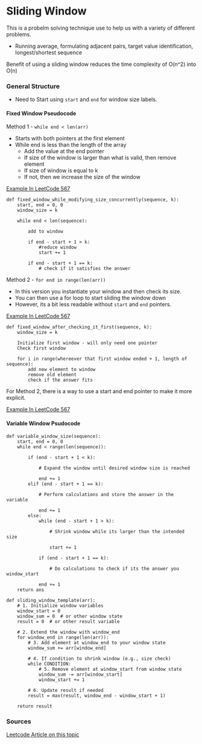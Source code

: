 # Sliding Window

This is a probelm solving technique use to help us with a variety of different problems.
- Running average, formulating adjacent pairs, target value identification, longest/shortest sequence

Benefit of using a sliding window reduces the time complexity of O(n^2) into O(n)

### General Structure

- Need to Start using `start` and `end` for window size labels.

#### Fixed Window Pseudocode

Method 1 - `while end < len(arr)`
- Starts with both pointers at the first element
- While end is less than the length of the array
    - Add the value at the end pointer
    - If size of the window is larger than what is valid, then remove element
    - If size of window is equal to k
    - If not, then we increase the size of the window

[Example In LeetCode 567](/algorithms/sliding-window/lc-567-permutation-in-string-template.py)

```
def fixed_window_while_modifying_size_concurrently(sequence, k):
    start, end = 0, 0
    window_size = k

    while end < len(sequence):
        
        add to window
        
        if end - start + 1 > k:
            #reduce window
            start += 1
        
        if end - start + 1 == k:
            # check if it satisfies the answer
```


Method 2 - `for end in range(len(arr))`
- In this version you instantiate your window and then check its size.
- You can then use a for loop to start sliding the window down
- However, its a bit less readable without `start` and `end` pointers.

[Example In LeetCode 567](/algorithms/sliding-window/lc-567-permutation-in-string-for-loop.py)

```
def fixed_window_after_checking_it_first(sequence, k):
    window_size = k

    Initialize first window - will only need one pointer
    Check first window

    for i in range(whereever that first window ended + 1, length of sequence):
        add new element to window
        remove old element
        check if the answer fits
```

For Method 2, there is a way to use a start and end pointer to make it more explicit.

[Example In LeetCode 567](/algorithms/sliding-window/lc-567-permutation-in-string-initialization.py)


#### Variable Window Psudocode

```
def variable_window_size(sequence):
    start, end = 0, 0
    while end < range(len(sequence)):

        if (end - start + 1 < k):

            # Expand the window until desired window size is reached

            end += 1
        elif (end - start + 1 == k):

            # Perform calculations and store the answer in the variable

            end += 1
        else:
            while (end - start + 1 > k):

                # Shrink window while its larger than the intended size
                
                start += 1
            
            if (end - start + 1 == k):

                # Do calculations to check if its the answer you window_start

            end += 1
    return ans
```



```
def sliding_window_template(arr):
    # 1. Initialize window variables
    window_start = 0
    window_sum = 0  # or other window state
    result = 0  # or other result variable
    
    # 2. Extend the window with window_end
    for window_end in range(len(arr)):
        # 3. Add element at window_end to your window state
        window_sum += arr[window_end]
        
        # 4. If condition to shrink window (e.g., size check)
        while CONDITION:
            # 5. Remove element at window_start from window state
            window_sum -= arr[window_start]
            window_start += 1
            
        # 6. Update result if needed
        result = max(result, window_end - window_start + 1)
    
    return result
```


### Sources

[Leetcode Article on this topic](https://leetcode.com/discuss/interview-question/3722472/mastering-sliding-window-technique-a-comprehensive-guide)